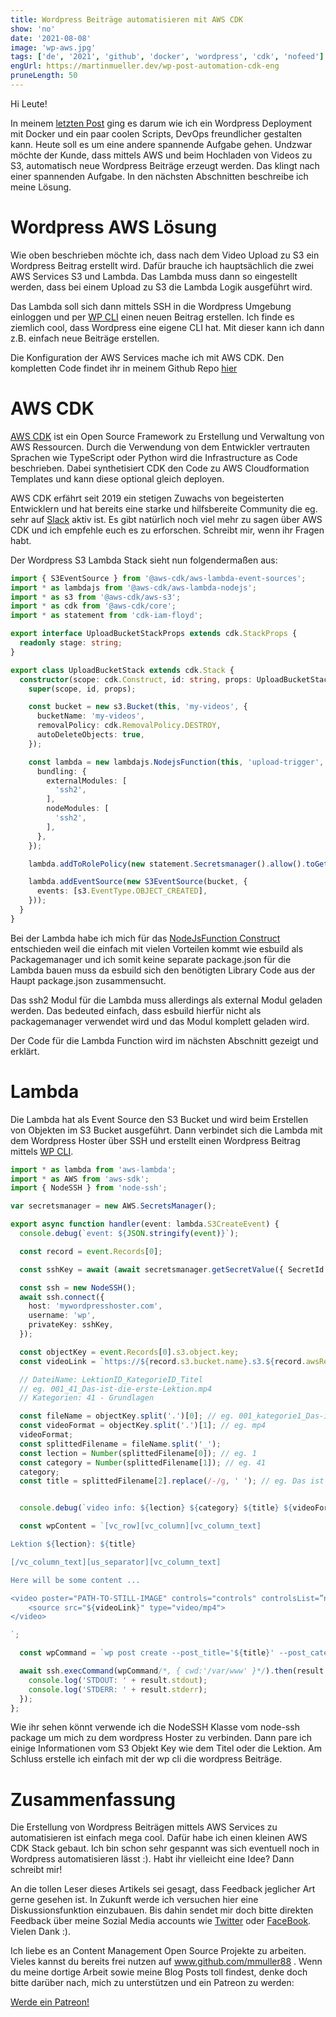 ```yaml
---
title: Wordpress Beiträge automatisieren mit AWS CDK
show: 'no'
date: '2021-08-08'
image: 'wp-aws.jpg'
tags: ['de', '2021', 'github', 'docker', 'wordpress', 'cdk', 'nofeed'] #nofeed
engUrl: https://martinmueller.dev/wp-post-automation-cdk-eng
pruneLength: 50
---
```


Hi Leute!

In meinem [letzten Post](https://martinmueller.dev/wordpress-with-docker) ging es darum wie ich ein Wordpress Deployment mit Docker und ein paar coolen Scripts, DevOps freundlicher gestalten kann. Heute soll es um eine andere spannende Aufgabe gehen. Undzwar möchte der Kunde, dass mittels AWS und beim Hochladen von Videos zu S3, automatisch neue Wordpress Beiträge erzeugt werden. Das klingt nach einer spannenden Aufgabe. In den nächsten Abschnitten beschreibe ich meine Lösung.

# Wordpress AWS Lösung

Wie oben beschrieben möchte ich, dass nach dem Video Upload zu S3 ein Wordpress Beitrag erstellt wird. Dafür brauche ich hauptsächlich die zwei AWS Services S3 und Lambda. Das Lambda muss dann so eingestellt werden, dass bei einem Upload zu S3 die Lambda Logik ausgeführt wird.

Das Lambda soll sich dann mittels SSH in die Wordpress Umgebung einloggen und per [WP CLI](https://developer.wordpress.org/cli/commands/post/create/) einen neuen Beitrag erstellen. Ich finde es ziemlich cool, dass Wordpress eine eigene CLI hat. Mit dieser kann ich dann z.B. einfach neue Beiträge erstellen.

Die Konfiguration der AWS Services mache ich mit AWS CDK. Den kompletten Code findet ihr in meinem Github Repo [hier](https://github.com/hacking-akademie/video-up)

# AWS CDK
[AWS CDK](https://github.com/aws/aws-cdk) ist ein Open Source Framework zu Erstellung und Verwaltung von AWS Ressourcen. Durch die Verwendung von dem Entwickler vertrauten Sprachen wie TypeScript oder Python wird die Infrastructure as Code beschrieben. Dabei synthetisiert CDK den Code zu AWS Cloudformation Templates und kann diese optional gleich deployen.

AWS CDK erfährt seit 2019 ein stetigen Zuwachs von begeisterten Entwicklern und hat bereits eine starke und hilfsbereite Community die eg. sehr auf [Slack](https://cdk-dev.slack.com) aktiv ist. Es gibt natürlich noch viel mehr zu sagen über AWS CDK und ich empfehle euch es zu erforschen. Schreibt mir, wenn ihr Fragen habt.

Der Wordpress S3 Lambda Stack sieht nun folgendermaßen aus:

```ts
import { S3EventSource } from '@aws-cdk/aws-lambda-event-sources';
import * as lambdajs from '@aws-cdk/aws-lambda-nodejs';
import * as s3 from '@aws-cdk/aws-s3';
import * as cdk from '@aws-cdk/core';
import * as statement from 'cdk-iam-floyd';

export interface UploadBucketStackProps extends cdk.StackProps {
  readonly stage: string;
}

export class UploadBucketStack extends cdk.Stack {
  constructor(scope: cdk.Construct, id: string, props: UploadBucketStackProps) {
    super(scope, id, props);

    const bucket = new s3.Bucket(this, 'my-videos', {
      bucketName: 'my-videos',
      removalPolicy: cdk.RemovalPolicy.DESTROY,
      autoDeleteObjects: true,
    });

    const lambda = new lambdajs.NodejsFunction(this, 'upload-trigger', {
      bundling: {
        externalModules: [
          'ssh2',
        ],
        nodeModules: [
          'ssh2',
        ],
      },
    });

    lambda.addToRolePolicy(new statement.Secretsmanager().allow().toGetSecretValue());

    lambda.addEventSource(new S3EventSource(bucket, {
      events: [s3.EventType.OBJECT_CREATED],
    }));
  }
}
```

Bei der Lambda habe ich mich für das [NodeJsFunction Construct](https://docs.aws.amazon.com/cdk/api/latest/docs/@aws-cdk_aws-lambda-nodejs.NodejsFunction.html) entschieden weil die einfach mit vielen Vorteilen kommt wie esbuild als Packagemanager und ich somit keine separate package.json für die Lambda bauen muss da esbuild sich den benötigten Library Code aus der Haupt package.json zusammensucht.

Das ssh2 Modul für die Lambda muss allerdings als external Modul geladen werden. Das bedeuted einfach, dass esbuild hierfür nicht als packagemanager verwendet wird und das Modul komplett geladen wird.

Der Code für die Lambda Function wird im nächsten Abschnitt gezeigt und erklärt.

# Lambda
Die Lambda hat als Event Source den S3 Bucket und wird beim Erstellen von Objekten im S3 Bucket ausgeführt. Dann verbindet sich die Lambda mit dem Wordpress Hoster über SSH und erstellt einen Wordpress Beitrag mittels [WP CLI](https://developer.wordpress.org/cli/commands/post/create/).

```ts
import * as lambda from 'aws-lambda';
import * as AWS from 'aws-sdk';
import { NodeSSH } from 'node-ssh';

var secretsmanager = new AWS.SecretsManager();

export async function handler(event: lambda.S3CreateEvent) {
  console.debug(`event: ${JSON.stringify(event)}`);

  const record = event.Records[0];

  const sshKey = await (await secretsmanager.getSecretValue({ SecretId: 'sshkey' }).promise()).SecretString;

  const ssh = new NodeSSH();
  await ssh.connect({
    host: 'mywordpresshoster.com',
    username: 'wp',
    privateKey: sshKey,
  });

  const objectKey = event.Records[0].s3.object.key;
  const videoLink = `https://${record.s3.bucket.name}.s3.${record.awsRegion}.amazonaws.com/${objectKey}`;

  // DateiName: LektionID_KategorieID_Titel
  // eg. 001_41_Das-ist-die-erste-Lektion.mp4
  // Kategorien: 41 - Grundlagen

  const fileName = objectKey.split('.')[0]; // eg. 001_kategorie1_Das-ist-die-erste-Lektion
  const videoFormat = objectKey.split('.')[1]; // eg. mp4
  videoFormat;
  const splittedFilename = fileName.split('_');
  const lection = Number(splittedFilename[0]); // eg. 1
  const category = Number(splittedFilename[1]); // eg. 41
  category;
  const title = splittedFilename[2].replace(/-/g, ' '); // eg. Das ist die erste Lektion


  console.debug(`video info: ${lection} ${category} ${title} ${videoFormat}`);

  const wpContent = `[vc_row][vc_column][vc_column_text]

Lektion ${lection}: ${title}

[/vc_column_text][us_separator][vc_column_text]

Here will be some content ...

<video poster="PATH-TO-STILL-IMAGE" controls="controls" controlsList=”nodownload” width="640" height="360">
    <source src="${videoLink}" type="video/mp4">
</video>

`;

  const wpCommand = `wp post create --post_title='${title}' --post_categories='${category}' --post_content='${wpContent}'`; // category?

  await ssh.execCommand(wpCommand/*, { cwd:'/var/www' }*/).then(result => {
    console.log('STDOUT: ' + result.stdout);
    console.log('STDERR: ' + result.stderr);
  });
};
```

Wie ihr sehen könnt verwende ich die NodeSSH Klasse vom node-ssh package um mich zu dem wordpress Hoster zu verbinden. Dann pare ich einige Informationen vom S3 Objekt Key wie dem Titel oder die Lektion. Am Schluss erstelle ich einfach mit der wp cli die wordpress Beiträge.

# Zusammenfassung
Die Erstellung von Wordpress Beiträgen mittels AWS Services zu automatisieren ist einfach mega cool. Dafür habe ich einen kleinen AWS CDK Stack gebaut. Ich bin schon sehr gespannt was sich eventuell noch in Wordpress automatisieren lässt :). Habt ihr vielleicht eine Idee? Dann schreibt mir!

An die tollen Leser dieses Artikels sei gesagt, dass Feedback jeglicher Art gerne gesehen ist. In Zukunft werde ich versuchen hier eine Diskussionsfunktion einzubauen. Bis dahin sendet mir doch bitte direkten Feedback über meine Sozial Media accounts wie [Twitter](https://twitter.com/MartinMueller_) oder [FaceBook](https://www.facebook.com/martin.muller.10485). Vielen Dank :).

Ich liebe es an Content Management Open Source Projekte zu arbeiten. Vieles kannst du bereits frei nutzen auf www.github.com/mmuller88 . Wenn du meine dortige Arbeit sowie meine Blog Posts toll findest, denke doch bitte darüber nach, mich zu unterstützen und ein Patreon zu werden:

<a href="https://www.patreon.com/bePatron?u=29010217" data-patreon-widget-type="become-patron-button">Werde ein Patreon!</a><script async src="https://c6.patreon.com/becomePatronButton.bundle.js"></script>